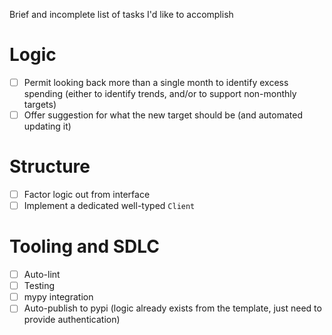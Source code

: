 Brief and incomplete list of tasks I'd like to accomplish

# Logic

- [ ] Permit looking back more than a single month to identify excess spending (either to identify trends, and/or to support non-monthly targets)
- [ ] Offer suggestion for what the new target should be (and automated updating it)

# Structure

- [ ] Factor logic out from interface
- [ ] Implement a dedicated well-typed `Client`

# Tooling and SDLC

- [ ] Auto-lint
- [ ] Testing
- [ ] mypy integration
- [ ] Auto-publish to pypi (logic already exists from the template, just need to provide authentication)
